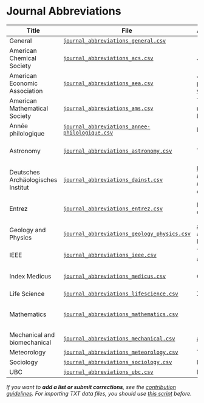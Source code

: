 # Journal Abbreviations

| Title                              | File                                                                                           | Author/Contributor                                                                             | Note                                                                                                                                                                                                        |
| ---------------------------------- | ---------------------------------------------------------------------------------------------- | ---------------------------------------------------------------------------------------------- | ----------------------------------------------------------------------------------------------------------------------------------------------------------------------------------------------------------- |
| General                            | [`journal_abbreviations_general.csv`](journal_abbreviations_general.csv)                       |                                                                                                |                                                                                                                                                                                                             |
| American Chemical Society          | [`journal_abbreviations_acs.csv`](journal_abbreviations_acs.csv)                               | J. Gutow                                                                                       |                                                                                                                                                                                                             |
| American Economic Association      | [`journal_abbreviations_aea.csv`](journal_abbreviations_aea.csv)                               | Jeff Arnold (as posted on the [AEA website](https://www.aeaweb.org/))                          | [Source](https://raw.github.com/jrnold/jabref-econ-journal-abbrevs/master/aea-abbrevs.txt). [GitHub](https://github.com/jrnold/jabref-econ-journal-abbrevs/).                                               |
| American Mathematical Society      | [`journal_abbreviations_ams.csv`](journal_abbreviations_ams.csv)                               | Tzu-Hao Wei, minor additions by Matthias Mayr.                                                 |                                                                                                                                                                                                             |
| Année philologique                 | [`journal_abbreviations_annee-philologique.csv`](journal_abbreviations_annee-philologique.csv) | Domenico Cufalo                                                                                | Provides non-ISO abbreviations only.                                                                                                                                                                        |
| Astronomy                          | [`journal_abbreviations_astronomy.csv`](journal_abbreviations_astronomy.csv)                   | Tim Staley                                                                                     | [Source](https://raw.githubusercontent.com/timstaley/jabref-astro-abbreviations/master/MNRAS_abbreviations.txt). Please contribute using [GitHub](https://github.com/timstaley/jabref-astro-abbreviations). |
| Deutsches Archäologisches Institut | [`journal_abbreviations_dainst.csv`](journal_abbreviations_dainst.csv)                         | [Lukas C. Bossert](http://digitales-altertum.de). _Note: provides non-ISO abbreviations only._ |                                                                                                                                                                                                             |
| Entrez                             | [`journal_abbreviations_entrez.csv`](journal_abbreviations_entrez.csv)                         | Emmanuel Charpentier                                                                           | Provides Medline (dotless) abbreviations only.                                                                                                                                                              |
| Geology and Physics                | [`journal_abbreviations_geology_physics.csv`](journal_abbreviations_geology_physics.csv)       | [anonymous user](https://sourceforge.net/p/jabref/patches/164/) and Jonas Lähnemann.           |                                                                                                                                                                                                             |
| IEEE                               | [`journal_abbreviations_ieee.csv`](journal_abbreviations_ieee.csv)                             | Thomas Arildsen and “eyliu”                                                                    |                                                                                                                                                                                                             |
| Index Medicus                      | [`journal_abbreviations_medicus.csv`](journal_abbreviations_medicus.csv)                       | Guy Tsafnat                                                                                    | Provides Medline (dotless) abbreviations only.                                                                                                                                                              |
| Life Science                       | [`journal_abbreviations_lifescience.csv`](journal_abbreviations_lifescience.csv)               | Zé Roberto Ribeiro                                                                             |                                                                                                                                                                                                             |
| Mathematics                        | [`journal_abbreviations_mathematics.csv`](journal_abbreviations_mathematics.csv)               |                                                                                                | From [MathSciNet](https://mathscinet.ams.org/mathscinet/help/librarians.html) (look for "(CSV file)"), generated by [`update_mathscinet.py`](../scripts/update_mathscinet.py)                               |
| Mechanical and biomechanical       | [`journal_abbreviations_mechanical.csv`](journal_abbreviations_mechanical.csv)                 | [anonymous user](https://sourceforge.net/p/jabref/patches/151/)                                |                                                                                                                                                                                                             |
| Meteorology                        | [`journal_abbreviations_meteorology.csv`](journal_abbreviations_meteorology.csv)               | Thijs Heus                                                                                     |                                                                                                                                                                                                             |
| Sociology                          | [`journal_abbreviations_sociology.csv`](journal_abbreviations_sociology.csv)                   | Ronggui Huang                                                                                  |                                                                                                                                                                                                             |
| UBC                                | [`journal_abbreviations_ubc.csv`](journal_abbreviations_ubc.csv)                               | Northword                                                                                      | From [UBC library](https://journal-abbreviations.library.ubc.ca)                                                                                                                                            |

_If you want to **add a list or submit corrections**, see the [contribution guidelines](../CONTRIBUTING.md).
For importing TXT data files, you should use [this script](../scripts/convert_txt2csv.py) before._
